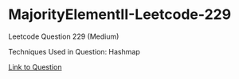 # MajorityElementII-Leetcode-229

Leetcode Question 229 (Medium)

Techniques Used in Question:
Hashmap

[Link to Question](https://leetcode.com/problems/majority-element-ii/)
